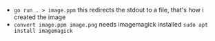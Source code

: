 - `go run . > image.ppm` this redirects the stdout to a file, that's how i created the image
- `convert image.ppm image.png` needs imagemagick installed `sudo apt install imagemagick`